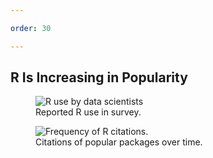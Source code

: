 ```yaml
---

order: 30

---
```


## R Is Increasing in Popularity

<div>
  <div class="two-col left">
    <figure>
      <img src="{{ site.baseurl }}/assets/img/r_use.png" alt="R use by data scientists"/>
      <figcaption>Reported R use in survey.</figcaption>
    </figure>
  </div>
  
  <div class="two-col right">
    <figure>
      <img src="{{ site.baseurl }}/assets/img/rpopularity.png" alt="Frequency of R citations."/>
      <figcaption>Citations of popular packages over time.</figcaption>
    </figure>  
  </div>
</div>
